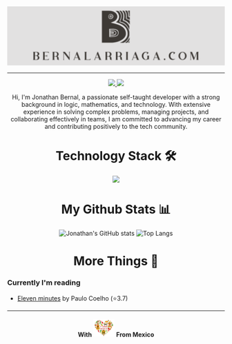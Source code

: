 <div align="center">

  <img src="images/logo.png">    


---

<!--Header: end-->

<!--Social Links Badges: start-->

<a href="https://github.com/isay83">
  <img src="https://img.shields.io/badge/GitHub-181717.svg?style=for-the-badge&logo=GitHub&logoColor=white">
</a>
<a href="https://linkedin.com/in/jonathan-bernal-b806ba292/">
  <img src="https://img.shields.io/badge/LinkedIn-0A66C2.svg?style=for-the-badge&logo=LinkedIn&logoColor=white">
</a>

<!--Social Links Badges: end-->

<!--About me: start-->
<p>Hi, I'm Jonathan Bernal, a passionate self-taught developer with a strong background in logic, mathematics, and technology. With extensive experience in solving complex problems, managing projects, and collaborating effectively in teams, I am committed to advancing my career and contributing positively to the tech community.</p>

<!--About me: end-->

<!--Tech stack: start-->

# Technology Stack 🛠️

<img src="https://skillicons.dev/icons?i=java,dart,python,kotlin,bash,md,mysql,gradle,flutter,git,github,firebase,heroku,androidstudio,vscode,vim,idea,ai,ps,linux&perline=10" />

<!--Tech stack: end-->

<!--Statistics: start-->

# My Github Stats 📊

  <img alt="Jonathan's GitHub stats" width="406" src="https://github-readme-stats.vercel.app/api?username=isay83&custom_title=Github+Stats&bg_color=00000000&hide_border=true&show_icons=true&text_color=667799&title_color=388286&icon_color=388286">
  <img alt="Top Langs" width="350" src="https://github-readme-stats.vercel.app/api/top-langs/?username=isay83&layout=compact&hide_border=true&bg_color=00000000&text_color=667799&custom_title=Top+Languages&title_color=388286">

<!--Statistics: end-->

<!--More Details: start-->

# More Things 🔎
</div>

### Currently I'm reading

<!-- CURRENT:START -->
- [Eleven minutes](https://www.goodreads.com/book/show/1430.Eleven_Minutes) by Paulo Coelho (⭐️3.7)
<!-- CURRENT:END -->



<!--More Details: end-->

<!--Footer: start-->
<div align="center">

---
#### With <img src="images/i-love-mexico.png" width=50> From Mexico
</div>
